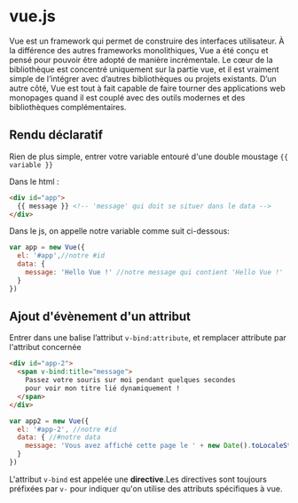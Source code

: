 # vue.js

Vue est un framework qui permet de construire des interfaces utilisateur. À la différence des autres frameworks monolithiques, Vue a été conçu et pensé pour pouvoir être adopté de manière incrémentale. Le cœur de la bibliothèque est concentré uniquement sur la partie vue, et il est vraiment simple de l’intégrer avec d’autres bibliothèques ou projets existants. D’un autre côté, Vue est tout à fait capable de faire tourner des applications web monopages quand il est couplé avec des outils modernes et des bibliothèques complémentaires.

## Rendu déclaratif
Rien de plus simple, entrer votre variable entouré d'une double moustage `{{ variable }}`

Dans le html :

```html
<div id="app">
  {{ message }} <!-- 'message' qui doit se situer dans le data -->
</div>
```

Dans le js, on appelle notre variable comme suit ci-dessous:

```js
var app = new Vue({
  el: '#app',//notre #id
  data: {
    message: 'Hello Vue !' //notre message qui contient 'Hello Vue !'
  }
})
```
## Ajout d'évènement d'un attribut

Entrer dans une balise l’attribut  `v-bind:attribute`,
 et remplacer attribute par l'attribut concernée

```html
<div id="app-2">
  <span v-bind:title="message">
    Passez votre souris sur moi pendant quelques secondes
    pour voir mon titre lié dynamiquement !
  </span>
</div>
```

```js
var app2 = new Vue({
  el: '#app-2', //notre #id
  data: { //#notre data
    message: 'Vous avez affiché cette page le ' + new Date().toLocaleString()
  }
})
```

L'attribut `v-bind` est appelée une **directive**.Les directives sont toujours
préfixées par `v-` pour indiquer qu'on utilise des attributs spécifiques à vue.
